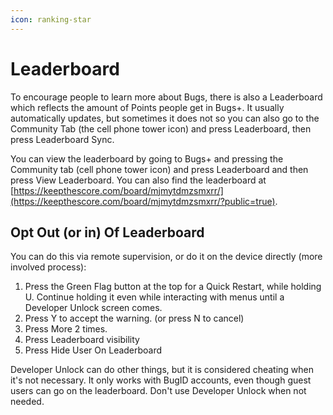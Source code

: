 ```yaml
---
icon: ranking-star
---
```


# Leaderboard

To encourage people to learn more about Bugs, there is also a Leaderboard which reflects the amount of Points people get in Bugs+. It usually automatically updates, but sometimes it does not so you can also go to the Community Tab (the cell phone tower icon) and press Leaderboard, then press Leaderboard Sync.

You can view the leaderboard by going to Bugs+ and pressing the Community tab (cell phone tower icon) and press Leaderboard and then press View Leaderboard. You can also find the leaderboard at [https://keepthescore.com/board/mjmytdmzsmxrr/](https://keepthescore.com/board/mjmytdmzsmxrr/?public=true).

## Opt Out (or in)  Of Leaderboard

You can do this via remote supervision, or do it on the device directly (more involved process):

1. Press the Green Flag button at the top for a Quick Restart, while holding U. Continue holding it even while interacting with menus until a Developer Unlock screen comes.
2. Press Y to accept the warning. (or press N to cancel)
3. Press More 2 times.
4. Press Leaderboard visibility
5. Press Hide User On Leaderboard

Developer Unlock can do other things, but it is considered cheating when it's not necessary. It only works with BugID accounts, even though guest users can go on the leaderboard. Don't use Developer Unlock when not needed.
